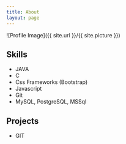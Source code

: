 ```yaml
---
title: About
layout: page
---
```

![Profile Image]({{ site.url }}/{{ site.picture }})

<p></p>

<h2>Skills</h2>

<ul class="skill-list">
	<li>JAVA</li>
	<li>C</li>
	<li>Css Frameworks (Bootstrap)</li>
	<li>Javascript</li>
	<li>Git</li>
	<li>MySQL, PostgreSQL, MSSql</li>
</ul>

<h2>Projects</h2>

<ul>
	<li><a https://github.com/SeokGiYoon">GIT</a></li>
</ul>
